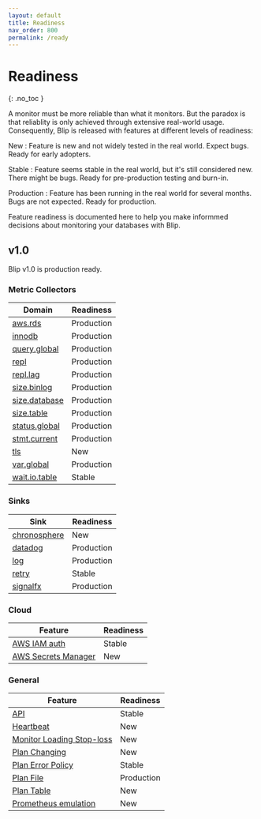 ```yaml
---
layout: default
title: Readiness
nav_order: 800
permalink: /ready
---
```


# Readiness
{: .no_toc }

A monitor must be more reliable than what it monitors.
But the paradox is that reliablity is only achieved through extensive real-world usage.
Consequently, Blip is released with features at different levels of readiness:

New
: Feature is new and not widely tested in the real world. Expect bugs. Ready for early adopters.

Stable
: Feature seems stable in the real world, but it's still considered new. There might be bugs. Ready for pre-production testing and burn-in.

<span class="ga">Production</span>
: Feature has been running in the real world for several months. Bugs are not expected. Ready for production.

Feature readiness is documented here to help you make informmed decisions about monitoring your databases with Blip.

## v1.0

Blip v1.0 is <span class="ga">production</span> ready.

### Metric Collectors

|Domain|Readiness|
|-------|------|
|[aws.rds](v1.0/metrics/domains#awsrds)|<span class="ga">Production</span>|
|[innodb](v1.0/metrics/domains#innodb)|<span class="ga">Production</span>|
|[query.global](v1.0/metrics/domains#queryglobal)|<span class="ga">Production</span>|
|[repl](v1.0/metrics/domains#repl)|<span class="ga">Production</span>|
|[repl.lag](v1.0/metrics/domains#repllag)|<span class="ga">Production</span>|
|[size.binlog](v1.0/metrics/domains#sizebinlog)|<span class="ga">Production</span>|
|[size.database](v1.0/metrics/domains#sizedatabase)|<span class="ga">Production</span>|
|[size.table](v1.0/metrics/domains#sizetable)|<span class="ga">Production</span>|
|[status.global](v1.0/metrics/domains#statusglobal)|<span class="ga">Production</span>|
|[stmt.current](v1.0/metrics/domains#stmtcurrent)|<span class="ga">Production</span>|
|[tls](v1.0/metrics/domains#tls)|New|
|[var.global](v1.0/metrics/domains#varglobal)|<span class="ga">Production</span>|
|[wait.io.table](v1.0/metrics/domains#waitiotable)|Stable|

### Sinks

|Sink|Readiness|
|-------|------|
|[chronosphere](v1.0/sinks/chronosphere)|New|
|[datadog](v1.0/sinks/datadog)|<span class="ga">Production</span>|
|[log](v1.0/sinks/log)|<span class="ga">Production</span>|
|[retry](v1.0/sinks/retry)|Stable|
|[signalfx](v1.0/sinks/signalfx)|<span class="ga">Production</span>|

### Cloud

|Feature|Readiness|
|-------|------|
|[AWS IAM auth](v1.0/cloud/aws)|Stable|
|[AWS Secrets Manager](v1.0/cloud/aws)|New|

### General

|Feature|Readiness|
|-------|------|
|[API](v1.0/api)|Stable|
|[Heartbeat](v1.0/heartbeat)|New|
|[Monitor Loading Stop-loss](v1.0/monitors/loading#stop-loss)|New|
|[Plan Changing](v1.0/plans/changing)|New|
|[Plan Error Policy](v1.0/plans/error-policy)|Stable|
|[Plan File](v1.0/plans/file)|<span class="ga">Production</span>|
|[Plan Table](v1.0/plans/table)|New|
|[Prometheus emulation](v1.0/prometheus)|New|
